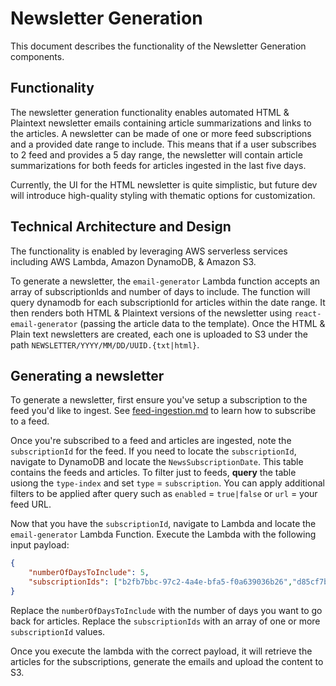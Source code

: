# Newsletter Generation
This document describes the functionality of the Newsletter Generation components. 

## Functionality
The newsletter generation functionality enables automated HTML & Plaintext newsletter emails containing article summarizations and links to the articles. A newsletter can be made of one or more feed subscriptions and a provided date range to include. This means that if a user subscribes to 2 feed and provides a 5 day range, the newsletter will contain article summarizations for both feeds for articles ingested in the last five days.

Currently, the UI for the HTML newsletter is quite simplistic, but future dev will introduce high-quality styling with thematic options for customization. 

## Technical Architecture and Design
The functionality is enabled by leveraging AWS serverless services including AWS Lambda, Amazon DynamoDB, & Amazon S3.

To generate a newsletter, the `email-generator` Lambda function accepts an array of subscriptionIds and number of days to include. The function will query dynamodb for each subscriptionId for articles within the date range. It then renders both HTML & Plaintext versions of the newsletter using `react-email-generator` (passing the article data to the template). Once the HTML & Plain text newsletters are created, each one is uploaded to S3 under the path `NEWSLETTER/YYYY/MM/DD/UUID.{txt|html}`.

## Generating a newsletter
To generate a newsletter, first ensure you've setup a subscription to the feed you'd like to ingest. See [feed-ingestion.md](feed-ingestion.md) to learn how to subscribe to a feed. 

Once you're subscribed to a feed and articles are ingested, note the `subscriptionId` for the feed. If you need to locate the `subscriptionId`, navigate to DynamoDB and locate the `NewsSubscriptionDate`. This table contains the feeds and articles. To filter just to feeds, **query** the table usiong the `type-index` and set `type` = `subscription`. You can apply additional filters to be applied after query such as `enabled` = `true|false` or `url` = your feed URL. 

Now that you have the `subscriptionId`, navigate to Lambda and locate the `email-generator` Lambda Function. Execute the Lambda with the following input payload:
```json
{
    "numberOfDaysToInclude": 5,
    "subscriptionIds": ["b2fb7bbc-97c2-4a4e-bfa5-f0a639036b26","d85cf7b7-dbdb-4412-824c-9733b0a53a30"]
}
```
Replace the `numberOfDaysToInclude` with the number of days you want to go back for articles. Replace the `subscriptionIds` with an array of one or more `subscriptionId` values.

Once you execute the lambda with the correct payload, it will retrieve the articles for the subscriptions, generate the emails and upload the content to S3.